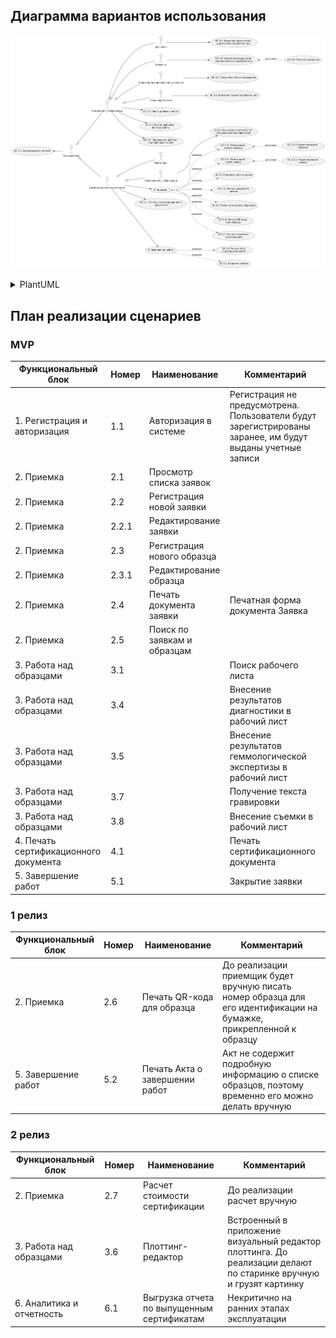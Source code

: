 ## Диаграмма вариантов использования

![use-case-diagram](diagrams\use-case-diagram.png)
<details>

  <summary>PlantUML</summary>

//www.plantuml.com/plantuml/png/lLVTRXj55BxVfvWxo8LNtVMFcmgXIdq2a7fNAOeI0v6AKoMEkE4YZX6b6EggHE82YRPluFf7tgxjzIkSUIE-EJFJyKnsSO08HUvgvvppdU_ydBFJX-UzmxFUnRTFeqzeGMEQuRUcZEO2Zp5jv2N-dT2IvkfOZWHUCbh80Ornc2aR-IEUMVIqyrLFz4x5sSdNt_J4ySbPvwXtSjgD03ocN5vH8I_bC8eEZtgdPuBUK45B-Gi02a2E8P-hTt5ulYNxg0mQu4Gh-GBFN2jPuJMEnZG5lqBsvHKBhwtmDsM5Fm3YDsKXdrc5Fsb3SnMbPdX0KnDoXYTJOoe0fmy7Sg0yS8gKAAUC0V_0oKAXL8A-apyp4MlXtiVMvYrocZDiWIfaDY47j0JwUoeS76K6XKsi_Jlbasl1bL54gsrBrItIA_XVGR3MnyOu0xEr728BEZZP1z6ricOyDbB5Hlv0QuC_cq44ALmFgACeSZKMdtrVgndxyBYSfjPb1PC3_-XDL6QcPTVLCjCNbN9NvaeThx18Xdm9Wnm77w0n555qSTuvEZplY4yVFn99dCGgxecjZ1qcdZ8X-ngNuUPxAicF7oKUGYjE1BsMGvFpXSvqWP8z1xihEn6eEEWMJxg0XV86NVn2pJENSmL7N4weoHyeKnZSuYlZCdKkqzYD8eTeLEeUgnIiM0tEQSLqBfMJZOg7ANAW8-xqV2-mLJxU0d_gci_av4dNZ1qcqK5WeWoBPe3ai6Qc-zn8yue3O0bA4i3KRq48maBWyLv9QG6vJKth1bhojvm0MW4KycgeOg1oprMzi3Y1M01nG2jLMrL2G9K4s0XmcdhVScsuJxQDq0Q2CfyHpiAYjG8kNtnPurs6814G7aivAWzhFq1ggsm3fQzRM73_WXsjR2yZgh1ZxJV8OBOzp4QS-Eogp0ir4RgMy74pdNO4xqN-7DVPWSkXl3HB5n5mOzWDuI3I4A49XDVmFbVSJ2S0PyvVMkn3PSo9c723JDK0nl9NodckJ3HG7lBcS0GoZ8frRvstVD-cU4iULA30-xJ6lcTkQLlRTaWSzJ8xUm1tbZflhLp7BFmlgjUBoVqGxtvP8lfRNy_TyUq7a2b3BkI8evlVh0yowahaERYIWpqVZTV1xnoEolfFZgIp6JBY6kypd-lA-Icy8Mhk1FLfDECq6FvNbDkHvm4EiR9jBBFOqm0pqIHoc0rDhahsHreFCjBuPxqxywzhbEqgQnJX2oFYuzFlkl7d_-OB8nu8Zc0fNwg4gRtYGMBfxrPfxLPfxr3vBmjtf_F6RdxxPIgtwRqjZ3Iz0unwATMaBUABPwoHj1xe1RpXY_jQZenEC_ceqwnGQJcLSXJSKJTyYPdWGD-PjkzftAYKRzzOKG3lnbgxU5PZcf6-VeeQlwRc6egtssJ4Q1lZkl-Qt2kzP1fXMYMycurN0Nxt2p3ITsuJLIkAt1qRP_hxi7sbreVx4Lrpclwd_VEmqpt6_v3_0W00

</details>

## План реализации сценариев

### MVP

|Функциональный блок|Номер|Наименование|Комментарий|
|--|--|--|--|
|1. Регистрация и авторизация|1.1|Авторизация в системе|Регистрация не предусмотрена. Пользователи будут зарегистрированы заранее, им будут выданы учетные записи|
|2. Приемка|2.1|Просмотр списка заявок||
|2. Приемка|2.2|Регистрация новой заявки||
|2. Приемка|2.2.1|Редактирование заявки||
|2. Приемка|2.3|Регистрация нового образца||
|2. Приемка|2.3.1|Редактирование образца||
|2. Приемка|2.4|Печать документа заявки|Печатная форма документа Заявка|
|2. Приемка|2.5|Поиск по заявкам и образцам||
|3. Работа над образцами|3.1||Поиск рабочего листа||
|3. Работа над образцами|3.4||Внесение результатов диагностики в рабочий лист||
|3. Работа над образцами|3.5||Внесение результатов геммологической экспертизы в рабочий лист||
|3. Работа над образцами|3.7||Получение текста гравировки||
|3. Работа над образцами|3.8||Внесение съемки в рабочий лист||
|4. Печать сертификационного документа|4.1||Печать сертификационного документа||
|5. Завершение работ|5.1||Закрытие заявки||

### 1 релиз

|Функциональный блок|Номер|Наименование|Комментарий|
|--|--|--|--|
|2. Приемка|2.6|Печать QR-кода для образца|До реализации приемщик будет вручную писать номер образца для его идентификации на бумажке, прикрепленной к образцу|
|5. Завершение работ|5.2|Печать Акта о завершении работ|Акт не содержит подробную информацию о списке образцов, поэтому временно его можно делать вручную|


### 2 релиз

|Функциональный блок|Номер|Наименование|Комментарий|
|--|--|--|--|
|2. Приемка|2.7|Расчет стоимости сертификации|До реализации расчет вручную|
|3. Работа над образцами|3.6|Плоттинг-редактор|Встроенный в приложение визуальный редактор плоттинга. До реализации делают по старинке вручную и грузят картинку|
|6. Аналитика и отчетность|6.1|Выгрузка отчета по выпущенным сертификатам|Некритично на ранних этапах эксплуатации|

